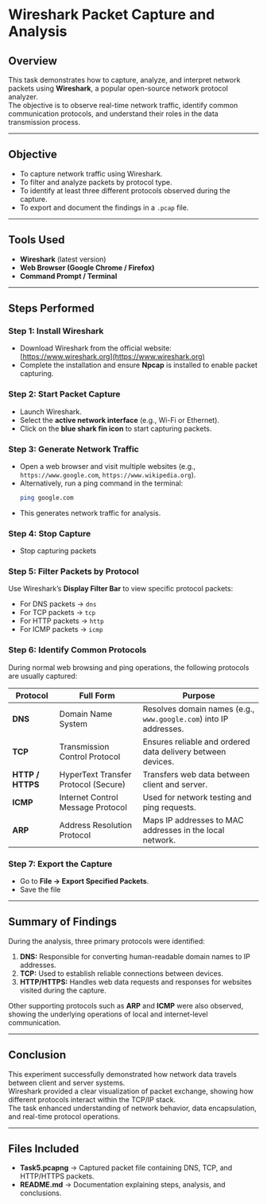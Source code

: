 #  Wireshark Packet Capture and Analysis

##  Overview
This task demonstrates how to capture, analyze, and interpret network packets using **Wireshark**, a popular open-source network protocol analyzer.  
The objective is to observe real-time network traffic, identify common communication protocols, and understand their roles in the data transmission process.

---

##  Objective
- To capture network traffic using Wireshark.  
- To filter and analyze packets by protocol type.  
- To identify at least three different protocols observed during the capture.  
- To export and document the findings in a `.pcap` file.

---

## Tools Used
- **Wireshark** (latest version)
- **Web Browser (Google Chrome / Firefox)**
- **Command Prompt / Terminal**

---

##  Steps Performed

### Step 1: Install Wireshark
- Download Wireshark from the official website: [https://www.wireshark.org](https://www.wireshark.org)
- Complete the installation and ensure **Npcap** is installed to enable packet capturing.

### Step 2: Start Packet Capture
- Launch Wireshark.  
- Select the **active network interface** (e.g., Wi-Fi or Ethernet).  
- Click on the **blue shark fin icon** to start capturing packets.

### Step 3: Generate Network Traffic
- Open a web browser and visit multiple websites (e.g., `https://www.google.com`, `https://www.wikipedia.org`).  
- Alternatively, run a ping command in the terminal:
  ```bash
  ping google.com
  ```
- This generates network traffic for analysis.

### Step 4: Stop Capture
- Stop capturing packets

### Step 5: Filter Packets by Protocol
Use Wireshark’s **Display Filter Bar** to view specific protocol packets:
- For DNS packets → `dns`
- For TCP packets → `tcp`
- For HTTP packets → `http`
- For ICMP packets → `icmp`

### Step 6: Identify Common Protocols
During normal web browsing and ping operations, the following protocols are usually captured:

| **Protocol** | **Full Form** | **Purpose** |
|---------------|----------------|--------------|
| **DNS** | Domain Name System | Resolves domain names (e.g., `www.google.com`) into IP addresses. |
| **TCP** | Transmission Control Protocol | Ensures reliable and ordered data delivery between devices. |
| **HTTP / HTTPS** | HyperText Transfer Protocol (Secure) | Transfers web data between client and server. |
| **ICMP** | Internet Control Message Protocol | Used for network testing and ping requests. |
| **ARP** | Address Resolution Protocol | Maps IP addresses to MAC addresses in the local network. |

### Step 7: Export the Capture
- Go to **File → Export Specified Packets**.  
- Save the file 

---

##  Summary of Findings
During the analysis, three primary protocols were identified:
1. **DNS:** Responsible for converting human-readable domain names to IP addresses.  
2. **TCP:** Used to establish reliable connections between devices.  
3. **HTTP/HTTPS:** Handles web data requests and responses for websites visited during the capture.  

Other supporting protocols such as **ARP** and **ICMP** were also observed, showing the underlying operations of local and internet-level communication.

---

##  Conclusion
This experiment successfully demonstrated how network data travels between client and server systems.  
Wireshark provided a clear visualization of packet exchange, showing how different protocols interact within the TCP/IP stack.  
The task enhanced understanding of network behavior, data encapsulation, and real-time protocol operations.

---

## Files Included
- **Task5.pcapng** → Captured packet file containing DNS, TCP, and HTTP/HTTPS packets.  
- **README.md** → Documentation explaining steps, analysis, and conclusions.
